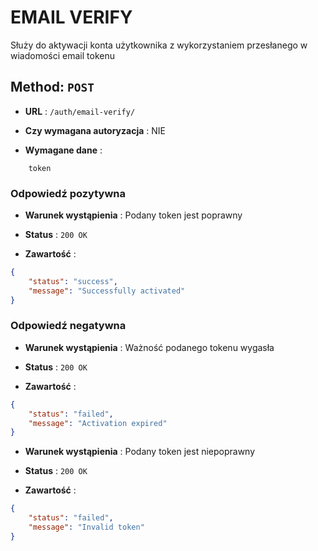 # EMAIL VERIFY

Służy do aktywacji konta użytkownika z wykorzystaniem przesłanego w wiadomości email tokenu
## Method: ` POST `

- **URL** : `/auth/email-verify/`

- **Czy wymagana autoryzacja** : NIE

- **Wymagane dane** : 
```
    token
```

### Odpowiedź pozytywna

- **Warunek wystąpienia** : Podany token jest poprawny

- **Status** : ` 200 OK `

- **Zawartość** :
```json
{
    "status": "success", 
    "message": "Successfully activated"
}
```

### Odpowiedź negatywna

- **Warunek wystąpienia** : Ważność podanego tokenu wygasła 

- **Status** : ` 200 OK `

- **Zawartość** :

```json
{
    "status": "failed", 
    "message": "Activation expired"
}
```

- **Warunek wystąpienia** : Podany token jest niepoprawny 

- **Status** : ` 200 OK `

- **Zawartość** :

```json
{
    "status": "failed", 
    "message": "Invalid token"
}
```
